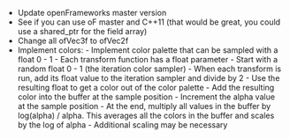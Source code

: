 - Update openFrameworks master version
- See if you can use oF master and C++11 (that would be great, you could use a shared_ptr for the field array)
- Change all ofVec3f to ofVec2f
- Implement colors:
		- Implement color palette that can be sampled with a float 0 - 1
		- Each transform function has a float parameter
		- Start with a random float 0 - 1 (the iteration color sampler)
		- When each transform is run, add its float value to the iteration sampler and divide by 2
		- Use the resulting float to get a color out of the color palette
		- Add the resulting color into the buffer at the sample position
		- Increment the alpha value at the sample position
		- At the end, multiply all values in the buffer by log(alpha) / alpha. This averages all the colors in the buffer and scales by the log of alpha
		- Additional scaling may be necessary
